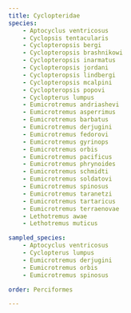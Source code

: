 ```yaml
---
title: Cyclopteridae
species:
    - Aptocyclus ventricosus
    - Cyclopsis tentacularis
    - Cyclopteropsis bergi
    - Cyclopteropsis brashnikowi
    - Cyclopteropsis inarmatus
    - Cyclopteropsis jordani
    - Cyclopteropsis lindbergi
    - Cyclopteropsis mcalpini
    - Cyclopteropsis popovi
    - Cyclopterus lumpus
    - Eumicrotremus andriashevi
    - Eumicrotremus asperrimus
    - Eumicrotremus barbatus
    - Eumicrotremus derjugini
    - Eumicrotremus fedorovi
    - Eumicrotremus gyrinops
    - Eumicrotremus orbis
    - Eumicrotremus pacificus
    - Eumicrotremus phrynoides
    - Eumicrotremus schmidti
    - Eumicrotremus soldatovi
    - Eumicrotremus spinosus
    - Eumicrotremus taranetzi
    - Eumicrotremus tartaricus
    - Eumicrotremus terraenovae
    - Lethotremus awae
    - Lethotremus muticus

sampled_species:
    - Aptocyclus ventricosus
    - Cyclopterus lumpus
    - Eumicrotremus derjugini
    - Eumicrotremus orbis
    - Eumicrotremus spinosus

order: Perciformes

---
```

